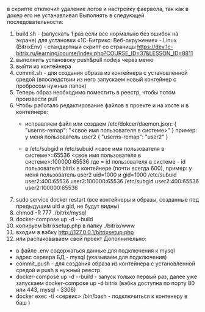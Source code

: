 в скрипте отключил удаление логов и настройку фаервола, так как в докер его не устанавливал
Выполнять в следующей последовательности:
1. build.sh  - (запускать 1 раз если все нормально без ошибок на экране) для установки  «1С-Битрикс: Веб-окружение» - Linux (BitrixEnv) - стандартный скрипт со страницы https://dev.1c-bitrix.ru/learning/course/index.php?COURSE_ID=37&LESSON_ID=8811
2. выполнить установоку push&pull nodejs через меню
3. выйти из контейнера
4. commit.sh - для создания образа из контейнера с установленной средой (впоследствии из него запускаем новый контейнер с пробросом нужных папок)
5. Теперь образ необходимо поместить в реестр, чтобы потом произвести pull
6. Чтобы работало редактирование файлов в проекте и на хосте и в контейнере:
   - исправляем файл или создаем /etc/dokcer/daemon.json:
      {
          "userns-remap": "<свое имя пользователя в системе>"
      }
      пример: у меня пользователь user2
      {
          "userns-remap": "user2"
      }
  
   - в /etc/subgid и /etc/subuid
      <свое имя пользователя в системе>:<ID>:65536 
      <свое имя пользователя в системе>:100000:65536
      где <ID> = id пользователя в системе - id пользователя bitrix в контейнере (почти всегда 600),
      пример: у меня пользователь user2 uid=1000 и gid=1000
        /etc/subuid
          user2:400:65536 
          user2:100000:65536
        /etc/subgid
          user2:400:65536 
          user2:100000:65536
7. sudo service docker restart
   (все контейнеры и образы, созданные под предыдущим uid и gid, не будут видны)
8. chmod -R 777 ./bitrix/mysql
9.  docker-compose up -d --build
10.  копируем bitrixsetup.php в папку ./bitrix/www
11. входим в вэбку http://127.0.0.1/bitrixsetup.php
12. или распаковываем свой проект
Дополнительно:
- в файле .env содержаться данные для подключения к mysql
- адрес сервера БД - mysql (указываем для подключения)
- commit_push - для создания образа из контейнера с установленной средой и push в нужный реестр
- docker-compose up -d --build  - запуск только первый раз, далее уже запускаем docker-compose up -d bitrix (вэбка доступна по порту 80 или 443, mysql - 3306)
- docker exec -ti <сервис> /bin/bash - подключиться к контенеру в баш )
